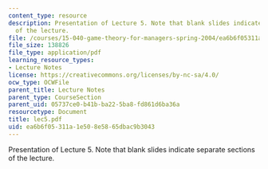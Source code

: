 ```yaml
---
content_type: resource
description: Presentation of Lecture 5. Note that blank slides indicate separate sections
  of the lecture.
file: /courses/15-040-game-theory-for-managers-spring-2004/ea6b6f05311a1e508e5865dbac9b3043_lec5.pdf
file_size: 138826
file_type: application/pdf
learning_resource_types:
- Lecture Notes
license: https://creativecommons.org/licenses/by-nc-sa/4.0/
ocw_type: OCWFile
parent_title: Lecture Notes
parent_type: CourseSection
parent_uid: 05737ce0-b41b-ba22-5ba8-fd861d6ba36a
resourcetype: Document
title: lec5.pdf
uid: ea6b6f05-311a-1e50-8e58-65dbac9b3043
---
```

Presentation of Lecture 5. Note that blank slides indicate separate sections of the lecture.